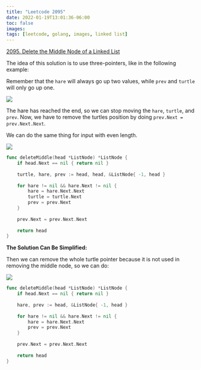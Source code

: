 ```yaml
---
title: "Leetcode 2095"
date: 2022-01-19T13:01:36-06:00
toc: false
images:
tags: [leetcode, golang, images, linked list]
---
```


[2095. Delete the Middle Node of a Linked List](https://leetcode.com/problems/delete-the-middle-node-of-a-linked-list/)

The idea of this solution is to use three-pointers, like in the following example:

Remember that the `hare` will always go up two values, while `prev` and `turtle` will only go up one.

![](https://i.imgur.com/GCh5KZK.png)

The hare has reached the end, so we can stop moving the `hare`, `turtle`, and `prev`. Now, we have to remove the turtles position by doing `prev.Next = prev.Next.Next`.

We can do the same thing for input with even length.

![](https://i.imgur.com/d8is3KJ.png)


``` go
func deleteMiddle(head *ListNode) *ListNode {
    if head.Next == nil { return nil }
    
    turtle, hare, prev := head, head, &ListNode{ -1, head }
    
    for hare != nil && hare.Next != nil {
        hare = hare.Next.Next
        turtle = turtle.Next
        prev = prev.Next
    }
    
    prev.Next = prev.Next.Next
    
    return head
}
```

**The Solution Can Be Simplified:**

Then we can remove the whole turtle pointer because it is not used in removing the middle node, so we can do:

![](https://i.imgur.com/BFAoFjG.png)

``` go
func deleteMiddle(head *ListNode) *ListNode {
    if head.Next == nil { return nil }
    
    hare, prev := head, &ListNode{ -1, head }
    
    for hare != nil && hare.Next != nil {
        hare = hare.Next.Next
        prev = prev.Next
    }
    
    prev.Next = prev.Next.Next
    
    return head
}
```
